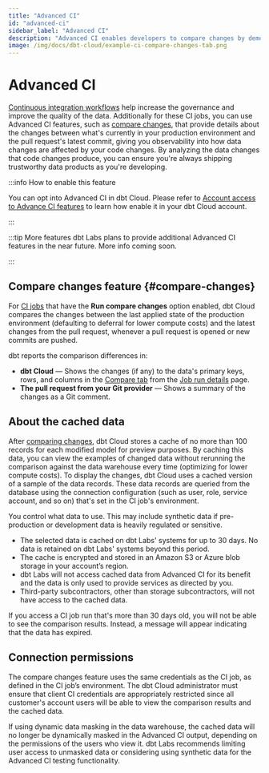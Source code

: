 ```yaml
---
title: "Advanced CI"
id: "advanced-ci"
sidebar_label: "Advanced CI"
description: "Advanced CI enables developers to compare changes by demonstrating the changes the code produces."
image: /img/docs/dbt-cloud/example-ci-compare-changes-tab.png
---
```


# Advanced CI <Lifecycle status="enterprise"/>

[Continuous integration workflows](/docs/deploy/continuous-integration) help increase the governance and improve the quality of the data. Additionally for these CI jobs, you can use Advanced CI features, such as [compare changes](#compare-changes), that provide details about the changes between what's currently in your production environment and the pull request's latest commit, giving you observability into how data changes are affected by your code changes. By analyzing the data changes that code changes produce, you can ensure you're always shipping trustworthy data products as you're developing. 

:::info How to enable this feature

You can opt into Advanced CI in dbt Cloud. Please refer to [Account access to Advance CI features](/docs/cloud/account-settings#account-access-to-advanced-ci-features) to learn how enable it in your dbt Cloud account.

:::

:::tip More features
dbt Labs plans to provide additional Advanced CI features in the near future. More info coming soon.

:::

## Compare changes feature {#compare-changes}

For [CI jobs](/docs/deploy/ci-jobs) that have the **Run compare changes** option enabled, dbt Cloud compares the changes between the last applied state of the production environment (defaulting to deferral for lower compute costs) and the latest changes from the pull request, whenever a pull request is opened or new commits are pushed.  

dbt reports the comparison differences in:

- **dbt Cloud** &mdash; Shows the changes (if any) to the data's primary keys, rows, and columns in the [Compare tab](/docs/deploy/run-visibility#compare-tab) from the [Job run details](/docs/deploy/run-visibility#job-run-details) page. 
- **The pull request from your Git provider** &mdash; Shows a summary of the changes as a Git comment.

<Lightbox src="/img/docs/dbt-cloud/example-ci-compare-changes-tab.png" width="85%" title="Example of the Compare tab" />

## About the cached data

After [comparing changes](#compare-changes), dbt Cloud stores a cache of no more than 100 records for each modified model for preview purposes. By caching this data, you can view the examples of changed data without rerunning the comparison against the data warehouse every time (optimizing for lower compute costs). To display the changes, dbt Cloud uses a cached version of a sample of the data records. These data records are queried from the database using the connection configuration (such as user, role, service account, and so on) that's set in the CI job's environment. 

You control what data to use. This may include synthetic data if pre-production or development data is heavily regulated or sensitive. 

- The selected data is cached on dbt Labs' systems for up to 30 days. No data is retained on dbt Labs' systems beyond this period.
- The cache is encrypted and stored in an Amazon S3 or Azure blob storage in your account’s region. 
- dbt Labs will not access cached data from Advanced CI for its benefit and the data is only used to provide services as directed by you. 
- Third-party subcontractors, other than storage subcontractors, will not have access to the cached data.

If you access a CI job run that's more than 30 days old, you will not be able to see the comparison results. Instead, a message will appear indicating that the data has expired.

<Lightbox src="/img/docs/deploy/compare-expired.png" width="60%" title="Example of message about expired data in the Compare tab" />

## Connection permissions

The compare changes feature uses the same credentials as the CI job, as defined in the CI job’s environment. The dbt Cloud administrator must ensure that client CI credentials are appropriately restricted since all customer's account users will be able to view the comparison results and the cached data.

If using dynamic data masking in the data warehouse, the cached data will no longer be dynamically masked in the Advanced CI output, depending on the permissions of the users who view it. dbt Labs recommends limiting user access to unmasked data or considering using synthetic data for the Advanced CI testing functionality.

<Lightbox src="/img/docs/deploy/compare-credentials.png" width="60%" title="Example of credentials in the user settings" />
